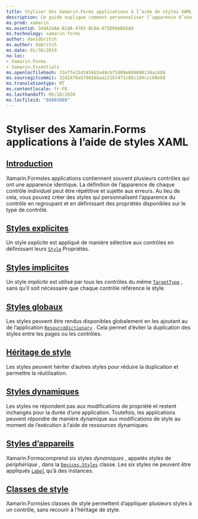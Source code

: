 ```yaml
---
title: Styliser des Xamarin.Forms applications à l’aide de styles XAML
description: Ce guide explique comment personnaliser l’apparence d’une Xamarin.Forms application à l’aide de styles XAML.
ms.prod: xamarin
ms.assetid: 344A34AA-B19A-4765-BC8A-875D9A6B5EA8
ms.technology: xamarin-forms
author: davidbritch
ms.author: dabritch
ms.date: 01/30/2019
no-loc:
- Xamarin.Forms
- Xamarin.Essentials
ms.openlocfilehash: 72effe15d3456b5a48cbf5d09e889600134ac686
ms.sourcegitcommit: 32d2476a5f9016baa231b7471c88c1d4ccc08eb8
ms.translationtype: MT
ms.contentlocale: fr-FR
ms.lasthandoff: 06/18/2020
ms.locfileid: "84903088"
---
```

# <a name="styling-xamarinforms-apps-using-xaml-styles"></a>Styliser des Xamarin.Forms applications à l’aide de styles XAML

## <a name="introduction"></a>[Introduction](introduction.md)

Xamarin.Formsles applications contiennent souvent plusieurs contrôles qui ont une apparence identique. La définition de l’apparence de chaque contrôle individuel peut être répétitive et sujette aux erreurs. Au lieu de cela, vous pouvez créer des styles qui personnalisent l’apparence du contrôle en regroupant et en définissant des propriétés disponibles sur le type de contrôle.

## <a name="explicit-styles"></a>[Styles explicites](explicit.md)

Un style *explicite* est appliqué de manière sélective aux contrôles en définissant leurs [`Style`](xref:Xamarin.Forms.NavigableElement.Style) Propriétés.

## <a name="implicit-styles"></a>[Styles implicites](implicit.md)

Un style *implicite* est utilisé par tous les contrôles du même [`TargetType`](xref:Xamarin.Forms.Style.TargetType) , sans qu’il soit nécessaire que chaque contrôle référence le style.

## <a name="global-styles"></a>[Styles globaux](application.md)

Les styles peuvent être rendus disponibles globalement en les ajoutant au de l’application [`ResourceDictionary`](xref:Xamarin.Forms.ResourceDictionary) . Cela permet d’éviter la duplication des styles entre les pages ou les contrôles.

## <a name="style-inheritance"></a>[Héritage de style](inheritance.md)

Les styles peuvent hériter d’autres styles pour réduire la duplication et permettre la réutilisation.

## <a name="dynamic-styles"></a>[Styles dynamiques](dynamic.md)

Les styles ne répondent pas aux modifications de propriété et restent inchangés pour la durée d’une application. Toutefois, les applications peuvent répondre de manière dynamique aux modifications de style au moment de l’exécution à l’aide de ressources dynamiques.

## <a name="device-styles"></a>[Styles d’appareils](device.md)

Xamarin.Formscomprend six styles *dynamiques* , appelés styles de *périphérique* , dans la [`Devices.Styles`](xref:Xamarin.Forms.Device.Styles) classe. Les six styles ne peuvent être appliqués [`Label`](xref:Xamarin.Forms.Label) qu’à des instances.

## <a name="style-classes"></a>[Classes de style](style-class.md)

Xamarin.Formsles classes de style permettent d’appliquer plusieurs styles à un contrôle, sans recourir à l’héritage de style.
